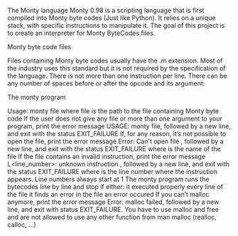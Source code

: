 The Monty language
Monty 0.98 is a scripting language that is first compiled into Monty byte codes
(Just like Python). It relies on a unique stack, with specific instructions to
manipulate it. The goal of this project is to create an interpreter for
Monty ByteCodes files.

Monty byte code files

Files containing Monty byte codes usually have the .m extension.
Most of the industry uses this standard but it is not required by the
specification of the language. There is not more than one instruction per line.
There can be any number of spaces before or after the opcode and its argument:


The monty program

Usage: monty file
where file is the path to the file containing Monty byte code
If the user does not give any file or more than one argument to your program,
print the error message USAGE: monty file, followed by a new line, and exit with
the status EXIT_FAILURE
If, for any reason, it’s not possible to open the file, print the error
message Error: Can't open file <file>, followed by a new line,
and exit with the status EXIT_FAILURE
where <file> is the name of the file
If the file contains an invalid instruction, print the error message
L<line_number>: unknown instruction <opcode>, followed by a new line,
and exit with the status EXIT_FAILURE
where is the line number where the instruction appears.
Line numbers always start at 1
The monty program runs the bytecodes line by line and stop if either:
it executed properly every line of the file
it finds an error in the file
an error occured
If you can’t malloc anymore, print the error message Error: malloc failed,
followed by a new line, and exit with status EXIT_FAILURE.
You have to use malloc and free and are not allowed to use any other function
from man malloc (realloc, calloc, …)
